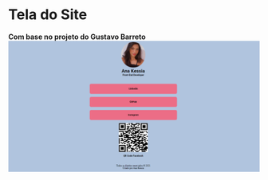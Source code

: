 # Tela do Site
<strong>Com base no projeto do Gustavo Barreto</strong>
<img width="850" src="img/tela.png">
